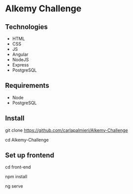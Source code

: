 # Alkemy Challenge

## Technologies

- HTML
- CSS
- JS
- Angular
- NodeJS
- Express
- PostgreSQL

## Requirements

- Node
- PostgreSQL

## Install

git clone https://github.com/carlapalmieri/Alkemy-Challenge

cd Alkemy-Challenge

## Set up frontend

cd front-end

npm install

ng serve
